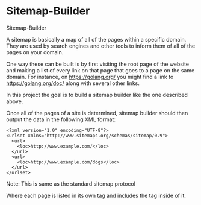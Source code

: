 # Sitemap-Builder
Sitemap-Builder

A sitemap is basically a map of all of the pages within a specific domain. They are used by search engines and other tools to inform them of all of the pages on your domain.

One way these can be built is by first visiting the root page of the website and making a list of every link on that page that goes to a page on the same domain. For instance, on https://golang.org/ you might find a link to https://golang.org/doc/ along with several other links.

In this project the goal is to build a sitemap builder like the one described above. 

Once all of the pages of a site  is determined, sitemap builder should then output the data in the following XML format:

```
<?xml version="1.0" encoding="UTF-8"?>
<urlset xmlns="http://www.sitemaps.org/schemas/sitemap/0.9">
  <url>
    <loc>http://www.example.com/</loc>
  </url>
  <url>
    <loc>http://www.example.com/dogs</loc>
  </url>
</urlset>
```

Note: This is same as the standard sitemap protocol

Where each page is listed in its own <url> tag and includes the <loc> tag inside of it.
